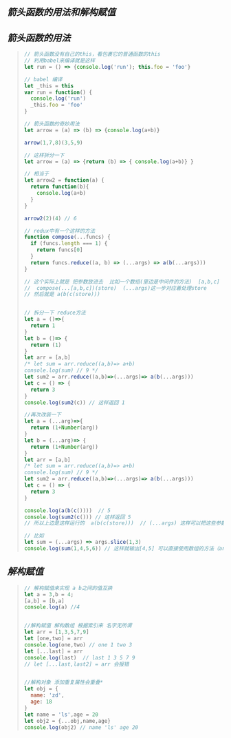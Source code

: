 ## *箭头函数的用法和解构赋值*

## *箭头函数的用法*

> ```js
> // 箭头函数没有自己的this，看包裹它的普通函数的this
> // 利用babel来编译就是这样
> let run = () => {console.log('run'); this.foo = 'foo'}
> 
> // babel 编译
> let _this = this
> var run = function() {
>   console.log('run')
>   _this.foo = 'foo'
> }
> 
> // 箭头函数的奇妙用法
> let arrow = (a) => (b) => {console.log(a+b)}
> 
> arrow(1,7,8)(3,5,9)  
> 
> // 这样拆分一下
> let arrow = (a) => {return (b) => { console.log(a+b)} }
> 
> // 相当于
> let arrow2 = function(a) {
>   return function(b){
>     console.log(a+b)
>   }
> }
> 
> arrow2(2)(4) // 6
> 
> // redux中有一个这样的方法
> function compose(...funcs) {
>   if (funcs.length === 1) {
>     return funcs[0]
>   }
>   return funcs.reduce((a, b) => (...args) => a(b(...args)))
> }
> 
> // 这个实际上就是 把参数放进去  比如一个数组(里边是中间件的方法)  [a,b,c]
> //  compose(...[a,b,c])(store)  (...args)这一步对应着处理store
> // 然后就是 a(b(c(store)))
> 
> 
> // 拆分一下 reduce方法
> let a = ()=>{
>   return 1
> }
> let b = ()=> {
>   return (1)
> }
> let arr = [a,b]
> /* let sum = arr.reduce((a,b)=> a+b)
> console.log(sum) // 9 */
> let sum2 = arr.reduce((a,b)=>(...args)=> a(b(...args)))
> let c = () => {
>   return 3
> }
> console.log(sum2(c)) // 这样返回 1 
> 
> //再次改装一下
> let a = (...arg)=>{
>   return (1+Number(arg))
> }
> let b = (...arg)=> {
>   return (1+Number(arg))
> }
> let arr = [a,b]
> /* let sum = arr.reduce((a,b)=> a+b)
> console.log(sum) // 9 */
> let sum2 = arr.reduce((a,b)=>(...args)=> a(b(...args)))
> let c = () => {
>   return 3
> }
> 
> console.log(a(b(c())))  // 5
> console.log(sum2(c())) // 这样返回 5 
> // 所以上边是这样运行的  a(b(c(store)))  // (...args) 这样可以把这些参数变成真数组来操作
> 
> // 比如
> let sum = (...args) => args.slice(1,3)
> console.log(sum(1,4,5,6)) // 这样就输出[4,5] 可以直接使用数组的方法（arguments数组是伪数组）
> 
> 
> ```
>
>  

## *解构赋值*

> ```js
> // 解构赋值来实现 a b之间的值互换
> let a = 3,b = 4;
> [a,b] = [b,a]
> console.log(a) //4
> 
> 
> //解构赋值 解构数组 根据索引来 名字无所谓
> let arr = [1,3,5,7,9]
> let [one,two] = arr
> console.log(one,two) // one 1 two 3
> let [...last] = arr
> console.log(last)  // last 1 3 5 7 9
> // let [...last,last2] = arr 会报错
> 
> 
> //解构对象 添加重复属性会重叠*
> let obj = {
>   name: 'zd',
>   age: 18
> }
> let name = 'ls',age = 20
> let obj2 = {...obj,name,age}
> console.log(obj2) // name 'ls' age 20
> ```
>
> 

